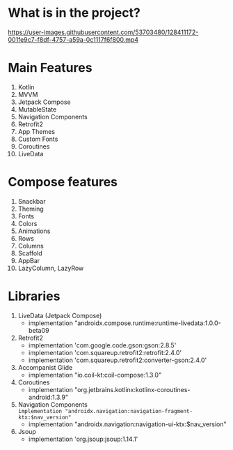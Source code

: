 # What is in the project?

https://user-images.githubusercontent.com/53703480/128411172-001fe9c7-f8df-4757-a59a-0c1117f6f800.mp4



# Main Features
1. Kotlin
2. MVVM
3. Jetpack Compose
4. MutableState
5. Navigation Components
6. Retrofit2
7. App Themes
8. Custom Fonts
9. Coroutines
10. LiveData


# Compose features
1. Snackbar
2. Theming
3. Fonts
4. Colors
5. Animations
6. Rows
7. Columns
8. Scaffold
9. AppBar
10. LazyColumn, LazyRow

# Libraries
1. LiveData (Jetpack Compose)<br />
    - implementation "androidx.compose.runtime:runtime-livedata:1.0.0-beta09<br />
2. Retrofit2<br />
    - implementation 'com.google.code.gson:gson:2.8.5'<br />
    - implementation 'com.squareup.retrofit2:retrofit:2.4.0'<br />
    - implementation 'com.squareup.retrofit2:converter-gson:2.4.0'<br />
3. Accompanist Glide<br />
    - implementation "io.coil-kt:coil-compose:1.3.0"<br />
5. Coroutines<br />
    - implementation "org.jetbrains.kotlinx:kotlinx-coroutines-android:1.3.9"<br />
6. Navigation Components<br />
    `implementation "androidx.navigation:navigation-fragment-ktx:$nav_version"`
    - implementation "androidx.navigation:navigation-ui-ktx:$nav_version"<br />
7. Jsoup<br />
    - implementation 'org.jsoup:jsoup:1.14.1'<br />
